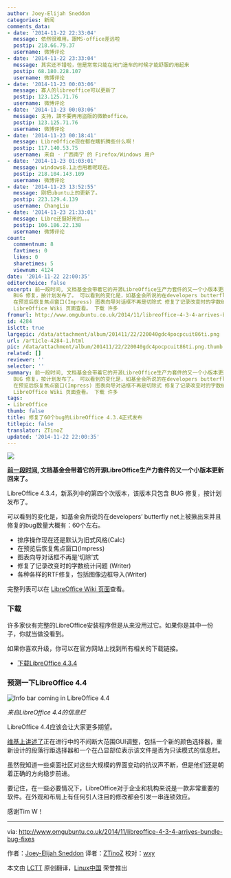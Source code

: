 ```yaml
---
author: Joey-Elijah Sneddon
categories: 新闻
comments_data:
- date: '2014-11-22 22:33:04'
  message: 依然很难用，跟MS-office差远啦
  postip: 218.66.79.37
  username: 微博评论
- date: '2014-11-22 23:33:04'
  message: 其实还不错啦，但是常常只能在闭门造车的时候才能舒服的用起来
  postip: 68.180.228.107
  username: 微博评论
- date: '2014-11-23 00:03:06'
  message: 寡人的libreoffice可以更新了
  postip: 123.125.71.76
  username: 微博评论
- date: '2014-11-23 00:03:06'
  message: 支持，請不要再用盜版的微軟office。
  postip: 123.125.71.76
  username: 微博评论
- date: '2014-11-23 00:18:41'
  message: LibreOffice现在都在瞎折腾些什么啊！
  postip: 117.140.53.75
  username: 来自 - 广西南宁 的 Firefox/Windows 用户
- date: '2014-11-23 01:03:01'
  message: windows8.1上也用着呢现在。
  postip: 218.104.143.109
  username: 微博评论
- date: '2014-11-23 13:52:55'
  message: 刚把ubuntu上的更新了。
  postip: 223.129.4.139
  username: ChangLiu
- date: '2014-11-23 21:33:01'
  message: Libre还挺好用的。。。
  postip: 106.186.22.138
  username: 微博评论
count:
  commentnum: 8
  favtimes: 0
  likes: 0
  sharetimes: 5
  viewnum: 4124
date: '2014-11-22 22:00:35'
editorchoice: false
excerpt: 前一段时间, 文档基金会带着它的开源LibreOffice生产力套件的又一个小版本更新回来了。 LibreOffice 4.3.4，新系列中的第四个次版本，该版本只包含
  BUG 修复，按计划发布了。 可以看到的变化是，如基金会所说的在developers butterfly net上被揪出来并且修复的bug数量大概有：60个左右。  排序操作现在还是默认为旧式风格(Calc)
  在预览后恢复焦点窗口(Impress) 图表向导对话框不再是切除式 修复了记录改变时的字数统计问题 (Writer) 各种各样的RTF修复，包括图像边框导入(Writer)  完整列表可以在
  LibreOffice Wiki 页面查看。 下载 许多
fromurl: http://www.omgubuntu.co.uk/2014/11/libreoffice-4-3-4-arrives-bundle-bug-fixes
id: 4284
islctt: true
largepic: /data/attachment/album/201411/22/220040gdc4pocpcuit86ti.png
url: /article-4284-1.html
pic: /data/attachment/album/201411/22/220040gdc4pocpcuit86ti.png.thumb.jpg
related: []
reviewer: ''
selector: ''
summary: 前一段时间, 文档基金会带着它的开源LibreOffice生产力套件的又一个小版本更新回来了。 LibreOffice 4.3.4，新系列中的第四个次版本，该版本只包含
  BUG 修复，按计划发布了。 可以看到的变化是，如基金会所说的在developers butterfly net上被揪出来并且修复的bug数量大概有：60个左右。  排序操作现在还是默认为旧式风格(Calc)
  在预览后恢复焦点窗口(Impress) 图表向导对话框不再是切除式 修复了记录改变时的字数统计问题 (Writer) 各种各样的RTF修复，包括图像边框导入(Writer)  完整列表可以在
  LibreOffice Wiki 页面查看。 下载 许多
tags:
- LibreOffice
thumb: false
title: 修复了60个bug的LibreOffice 4.3.4正式发布
titlepic: false
translator: ZTinoZ
updated: '2014-11-22 22:00:35'
---
```


![](/data/attachment/album/201411/22/220040gdc4pocpcuit86ti.png)


**[前一段时间](http://www.omgubuntu.co.uk/2014/10/libreoffice-4-3-3-released-62-bug-fixes), 文档基金会带着它的开源LibreOffice生产力套件的又一个小版本更新回来了。**


LibreOffice 4.3.4，新系列中的第四个次版本，该版本只包含 BUG 修复，按计划发布了。


可以看到的变化是，如基金会所说的在developers’ butterfly net上被揪出来并且修复的bug数量大概有：60个左右。


* 排序操作现在还是默认为旧式风格(Calc)
* 在预览后恢复焦点窗口(Impress)
* 图表向导对话框不再是‘切除’式
* 修复了记录改变时的字数统计问题 (Writer)
* 各种各样的RTF修复，包括图像边框导入(Writer)


完整列表可以在 [LibreOffice Wiki 页面](https://wiki.documentfoundation.org/Releases/4.3.4/RC1)查看。


### 下载


许多家伙有完整的LibreOffice安装程序但是从来没用过它。如果你是其中一份子，你就当做没看到。


如果你喜欢升级，你可以在官方网站上找到所有相关的下载链接。


* [下载LibreOffice 4.3.4](http://www.libreoffice.org/download/libreoffice-fresh/)


### 预测一下LibreOffice 4.4


![Info bar coming in LibreOffice 4.4](/data/attachment/album/201411/22/220041a625jmjwws6h455b.jpg)


*来自LibreOffice 4.4的信息栏*


LibreOffice 4.4应该会让大家更多期望。


[维基上讲述了](https://wiki.documentfoundation.org/ReleaseNotes/4.4#GUI)正在进行中的不间断大范围GUI调整，包括一个新的颜色选择器，重新设计的段落行距选择器和一个在凸显部位表示该文件是否为只读模式的信息栏。


虽然我知道一些桌面社区对这些大规模的界面变动的抗议声不断，但是他们还是朝着正确的方向稳步前进。


要记住，在一些必要情况下，LibreOffice对于企业和机构来说是一款非常重要的软件。在外观和布局上有任何引人注目的修改都会引发一串连锁效应。


感谢Tim W！




---


via: <http://www.omgubuntu.co.uk/2014/11/libreoffice-4-3-4-arrives-bundle-bug-fixes>


作者：[Joey-Elijah Sneddon](https://plus.google.com/117485690627814051450/?rel=author) 译者：[ZTinoZ](https://github.com/ZTinoZ) 校对：[wxy](https://github.com/wxy)


本文由 [LCTT](https://github.com/LCTT/TranslateProject) 原创翻译，[Linux中国](http://linux.cn/) 荣誉推出